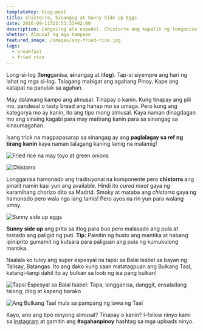 ```yaml
---
templateKey: blog-post
title: Chistorra, Sinangag at Sunny Side Up Eggs
date: 2016-09-11T22:53:33+02:00
description: Longsilog ala español. Chistorra ang kapalit ng longanisa
whetter: Almusal ng mga Kampeon
featured_image: /images/soy-fried-rice.jpg
tags:
  - breakfast
  - fried rice
---
```


Long-si-log (**long**ganisa, **si**nangag at it**log**). Tap-si siyempre ang hari ng lahat ng mga si-log. Talagang mabigat ang agahang Pinoy. Kape ang katapat na panulak sa agahan.

May dalawang kampo ang almusal: Tinapay o kanin. Kung tinapay ang pili mo, pandesal o tasty bread ang hanap mo sa umaga. Pero kung ang kategorya mo ay kanin, ito ang tipo mong almusal. Kaya naman dinagdagan mo ang sinaing kagabi para may matirang kanin para sa sinangag sa kinaumagahan.

Isang trick na magpapasarap sa sinangag ay ang **paglalagay sa ref ng tirang kanin** kaya naman talagang kaning lamig na malamig!

![Fried rice na may toyo at green onions](/images/fried-rice-soy-sauce.jpg)

![Chistorra](/images/fried-chistorra.jpg)

Longganisa hamonado ang tradisiyonal na komponente pero **chistorra** ang pinalit namin kasi yun ang available. Hindi ito *cured meat* gaya ng karamihang chorizo dito sa Madrid. Smoky at mataba ang *chistorra* gaya ng hamonado pero wala nga lang tamis! Pero ayos na rin yun para walang umay.

![Sunny side up eggs](/images/fried-eggs-skillet.jpg)

**Sunny side up** ang prito sa itlog para buo pero malasado ang pula at tostado ang paligid ng puti. **Tip:** Painitin ng husto ang mantika at habang ipiniprito gumamit ng kutsara para paliguan ang pula ng kumukulong mantika.

Naalala ko tuloy ang super espesyal na tapsi sa Balai Isabel sa bayan ng Talisay, Batangas. Ito ang dako kung saan matatagpuan ang Bulkang Taal, katangi-tangi dahil ito ay bulkan sa loob ng isa pang bulkan!

![Tapsi Espesyal sa Balai Isabel: Tapa, longganisa, danggit, ensaladang talong, itlog at kapeng barako](/images/tapsi-balai-isabel.jpg)

![Ang Bulkang Taal mula sa pampang ng lawa ng Taal](/images/taal-balai.jpg)

Kayo, ano ang tipo ninyong almusal? Tinapay o kanin? I-follow ninyo kami sa [Instagram](https://www.instagram.com/ulampinoy/) at gamitin ang **#agahanpinoy** hashtag sa mga uploads ninyo.
